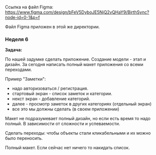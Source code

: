 Ссылка на файл Figma:\
<https://www.figma.com/design/bFeV5DyboJE5NjQ2vQHaY9/BirthSync?node-id=0-1&p=f>

Файл Figma приложен в этой же директории.

### Неделя 6

**Задача:**

По нашей задумке сделать приложение. Создание модели - этап и дизайн. За сегодня написать полный макет приложения со всеми переходами.

Пример "Заметки":
- надо авторизоваться / регистрация.
- стартовый экран - список заметок и категории.
- некст экран - добавление категорий.
- далее - просмотр заметок в других категориях (отдельный экран)
- все это мы должны сделать (в своем приложении)

Макет не подразумевает полный дизайн, но если есть время то надо полный. В зависимости от сложности и успеваемости. 

Сделать переходы: чтобы объекты стали кликабельными и их можно было переносить.

Полный макет. Если сейчас нет ничего то накидать список.